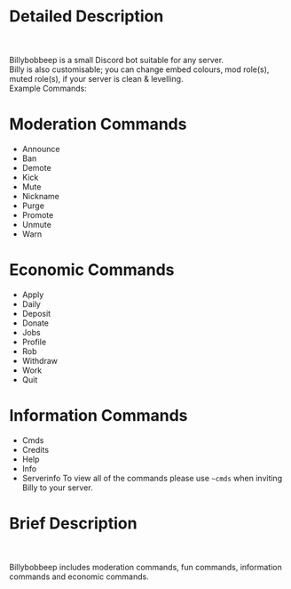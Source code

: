# Detailed Description
<br><br>
Billybobbeep is a small Discord bot suitable for any server.<br>
Billy is also customisable; you can change embed colours, mod role(s), muted role(s), if your server is clean & levelling.<br>
Example Commands:<br>
# Moderation Commands<br>
- Announce
- Ban
- Demote
- Kick
- Mute
- Nickname
- Purge
- Promote
- Unmute
- Warn
# Economic Commands
- Apply
- Daily
- Deposit
- Donate
- Jobs
- Profile
- Rob
- Withdraw
- Work
- Quit
# Information Commands
- Cmds
- Credits
- Help
- Info
- Serverinfo
To view all of the commands please use `~cmds` when inviting Billy to your server.

# Brief Description
<br><br>
Billybobbeep includes moderation commands, fun commands, information commands and economic commands.